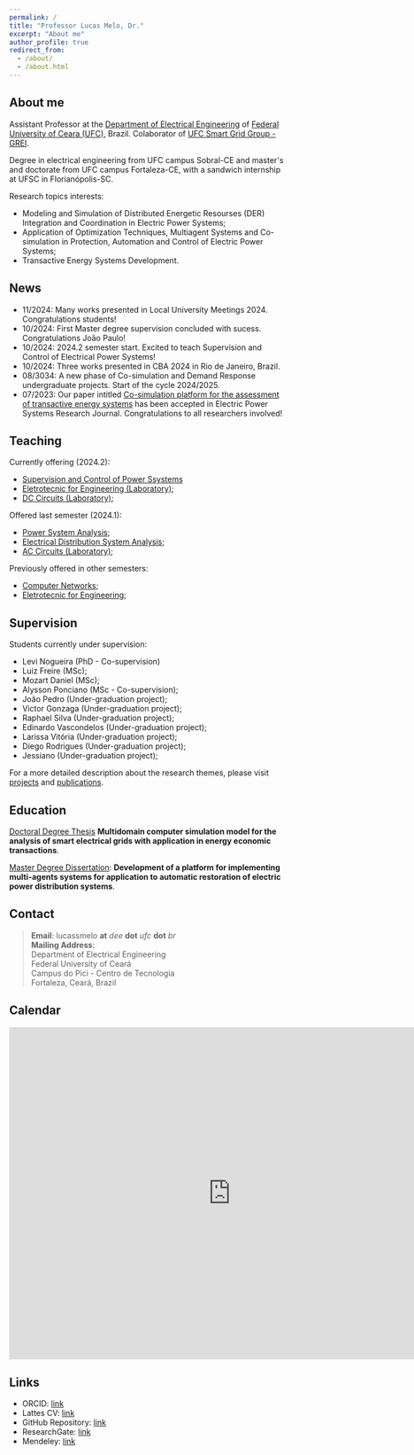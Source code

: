 ```yaml
---
permalink: /
title: "Professor Lucas Melo, Dr."
excerpt: "About me"
author_profile: true
redirect_from: 
  - /about/
  - /about.html
---
```


## About me

Assistant Professor at the [Department of Electrical Engineering](http://www.dee.ufc.br) of [Federal University of Ceara (UFC)](http://www.ufc.br), Brazil. Colaborator of [UFC Smart Grid Group - GREI](https://grei-ufc.github.io/).

Degree in electrical engineering from UFC campus Sobral-CE and master's and doctorate from UFC campus Fortaleza-CE, with a sandwich internship at UFSC in Florianópolis-SC.

Research topics interests:

- Modeling and Simulation of Distributed Energetic Resourses (DER) Integration and Coordination in Electric Power Systems;
- Application of Optimization Techniques, Multiagent Systems and Co-simulation in Protection, Automation and Control of Electric Power Systems;
- Transactive Energy Systems Development.

## News

- 11/2024: Many works presented in Local University Meetings 2024. Congratulations students!
- 10/2024: First Master degree supervision concluded with sucess. Congratulations João Paulo!
- 10/2024: 2024.2 semester start. Excited to teach Supervision and Control of Electrical Power Systems!  
- 10/2024: Three works presented in CBA 2024 in Rio de Janeiro, Brazil.
- 08/3034: A new phase of Co-simulation and Demand Response undergraduate projects. Start of the cycle 2024/2025.
- 07/2023: Our paper intitled [Co-simulation platform for the assessment of transactive energy systems](https://doi.org/10.1016/j.epsr.2023.109693) has been accepted in Electric Power Systems Research Journal. Congratulations to all researchers involved!

## Teaching


Currently offering (2024.2):

- [Supervision and Control of Power Ssystems](/teaching/SCSEP/)
- [Eletrotecnic for Engineering (Laboratory)](/teaching/EE-Lab);
- [DC Circuits (Laboratory)](/teaching/CI-Lab);

Offered last semester (2024.1):

- [Power System Analysis](/teaching/ASP/);
- [Electrical Distribution System Analysis](/teaching/DEE);
- [AC Circuits (Laboratory)](/teaching/CII-Lab);

Previously offered in other semesters:

- [Computer Networks](/teaching/RC/);
- [Eletrotecnic for Engineering](/teaching/EE);

## Supervision 

Students currently under supervision:

- Levi Nogueira (PhD - Co-supervision)
- Luiz Freire (MSc);
- Mozart Daniel (MSc);
- Alysson Ponciano (MSc - Co-supervision);
- João Pedro (Under-graduation project);
- Victor Gonzaga (Under-graduation project);
- Raphael Silva (Under-graduation project);
- Edinardo Vascondelos (Under-graduation project);
- Larissa Vitória (Under-graduation project);
- Diego Rodrigues (Under-graduation project);
- Jessiano (Under-graduation project);


For a more detailed description about the research themes, please visit [projects](/projects/) and [publications](/publications/).

## Education

[Doctoral Degree Thesis](https://repositorio.ufc.br/handle/riufc/66268) **Multidomain computer simulation model for the analysis of smart electrical grids with application in energy economic transactions**.

[Master Degree Dissertation](http://www.repositorio.ufc.br/handle/riufc/13773): **Development of a platform for implementing multi-agents systems for application to automatic restoration of electric power distribution systems**.

## Contact

>**Email**: lucassmelo **at** *dee* **dot** *ufc* **dot** *br*  
**Mailing Address**:  
Department of Electrical Engineering  
Federal University of Ceará  
Campus do Pici - Centro de Tecnologia  
Fortaleza, Ceará, Brazil  

## Calendar

<iframe src="https://calendar.google.com/calendar/embed?src=lucassmelo%40dee.ufc.br&ctz=America%2FFortaleza" style="border: 0" width="800" height="600" frameborder="0" scrolling="no"></iframe>

## Links

- ORCID: [link](http://orcid.org/0000-0001-5488-6124)
- Lattes CV: [link](http://lattes.cnpq.br/7082243734904289)
- GitHub Repository: [link](https://github.com/lucassm)
- ResearchGate: [link](https://www.researchgate.net/profile/Lucas_Melo9)
- Mendeley: [link](https://www.mendeley.com/profiles/lucas--melo/)
